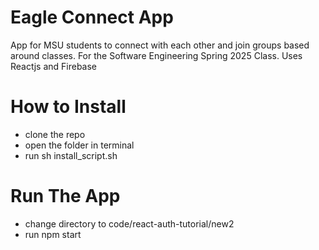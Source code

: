 
# Eagle Connect App

App for MSU students to connect with each other and join groups based around classes. For the Software Engineering Spring 2025 Class. Uses Reactjs and Firebase

# How to Install
- clone the repo
- open the folder in terminal
- run sh install_script.sh
# Run The App
- change directory to code/react-auth-tutorial/new2
- run npm start

